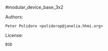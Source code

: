 #modular_device_base_3x2

Authors:

    Peter Polidoro <polidorop@janelia.hhmi.org>

License:

    BSD

